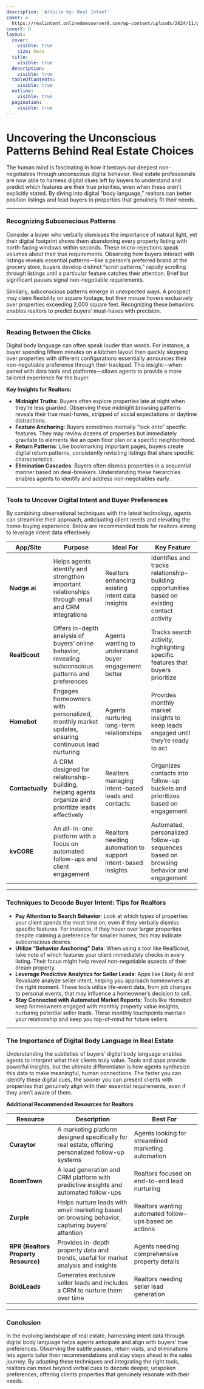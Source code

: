 ```yaml
---
description: 'Article by: Real Intent'
cover: >-
  https://realintent.onlinedemoserver9.com/wp-content/uploads/2024/11/pexels-olly-3823488-1536x1024.jpg
coverY: 0
layout:
  cover:
    visible: true
    size: hero
  title:
    visible: true
  description:
    visible: true
  tableOfContents:
    visible: true
  outline:
    visible: true
  pagination:
    visible: true
---
```


# Uncovering the Unconscious Patterns Behind Real Estate Choices

The human mind is fascinating in how it betrays our deepest non-negotiables through unconscious digital behavior. Real estate professionals are now able to harness digital clues left by buyers to understand and predict which features are their true priorities, even when these aren’t explicitly stated. By diving into digital “body language,” realtors can better position listings and lead buyers to properties that genuinely fit their needs.

***

### **Recognizing Subconscious Patterns**

Consider a buyer who verbally dismisses the importance of natural light, yet their digital footprint shows them abandoning every property listing with north-facing windows within seconds. These micro-rejections speak volumes about their true requirements. Observing how buyers interact with listings reveals essential patterns—like a person’s preferred brand at the grocery store, buyers develop distinct “scroll patterns,” rapidly scrolling through listings until a particular feature catches their attention. Brief but significant pauses signal non-negotiable requirements.

Similarly, subconscious patterns emerge in unexpected ways. A prospect may claim flexibility on square footage, but their mouse hovers exclusively over properties exceeding 2,000 square feet. Recognizing these behaviors enables realtors to predict buyers’ must-haves with precision.

***

### **Reading Between the Clicks**

Digital body language can often speak louder than words. For instance, a buyer spending fifteen minutes on a kitchen layout then quickly skipping over properties with different configurations essentially announces their non-negotiable preference through their trackpad. This insight—when paired with data tools and platforms—allows agents to provide a more tailored experience for the buyer.

**Key Insights for Realtors:**

* **Midnight Truths**: Buyers often explore properties late at night when they’re less guarded. Observing these midnight browsing patterns reveals their true must-haves, stripped of social expectations or daytime distractions.
* **Feature Anchoring**: Buyers sometimes mentally “lock onto” specific features. They may review dozens of properties but immediately gravitate to elements like an open floor plan or a specific neighborhood.
* **Return Patterns**: Like bookmarking important pages, buyers create digital return patterns, consistently revisiting listings that share specific characteristics.
* **Elimination Cascades**: Buyers often dismiss properties in a sequential manner based on deal-breakers. Understanding these hierarchies enables agents to identify and address non-negotiables early.

***

### **Tools to Uncover Digital Intent and Buyer Preferences**

By combining observational techniques with the latest technology, agents can streamline their approach, anticipating client needs and elevating the home-buying experience. Below are recommended tools for realtors aiming to leverage intent data effectively.

| App/Site         | Purpose                                                                                              | Ideal For                                                    | Key Feature                                                                                  |
| ---------------- | ---------------------------------------------------------------------------------------------------- | ------------------------------------------------------------ | -------------------------------------------------------------------------------------------- |
| **Nudge.ai**     | Helps agents identify and strengthen important relationships through email and CRM integrations      | Realtors enhancing existing intent data insights             | Identifies and tracks relationship-building opportunities based on existing contact activity |
| **RealScout**    | Offers in-depth analysis of buyers’ online behavior, revealing subconscious patterns and preferences | Agents wanting to understand buyer engagement better         | Tracks search activity, highlighting specific features that buyers prioritize                |
| **Homebot**      | Engages homeowners with personalized, monthly market updates, ensuring continuous lead nurturing     | Agents nurturing long-term relationships                     | Provides monthly market insights to keep leads engaged until they’re ready to act            |
| **Contactually** | A CRM designed for relationship-building, helping agents organize and prioritize leads effectively   | Realtors managing intent-based leads and contacts            | Organizes contacts into follow-up buckets and prioritizes based on engagement                |
|  **kvCORE**      | An all-in-one platform with a focus on automated follow-ups and client engagement                    | Realtors needing automation to support intent-based insights | Automated, personalized follow-up sequences based on browsing behavior and engagement        |

***

### **Techniques to Decode Buyer Intent: Tips for Realtors**

* **Pay Attention to Search Behavior**: Look at which types of properties your client spends the most time on, even if they verbally dismiss specific features. For instance, if they hover over larger properties despite claiming a preference for smaller homes, this may indicate subconscious desires.
* **Utilize “Behavior Anchoring” Data**: When using a tool like RealScout, take note of which features your client immediately checks in every listing. Their focus might help reveal non-negotiable aspects of their dream property.
* **Leverage Predictive Analytics for Seller Leads**: Apps like Likely.AI and Revaluate analyze seller intent, helping you approach homeowners at the right moment. These tools utilize life-event data, from job changes to personal events, that may influence a homeowner’s decision to sell.
* **Stay Connected with Automated Market Reports**: Tools like Homebot keep homeowners engaged with monthly property value insights, nurturing potential seller leads. These monthly touchpoints maintain your relationship and keep you top-of-mind for future sellers.

***

### **The Importance of Digital Body Language in Real Estate**

Understanding the subtleties of buyers’ digital body language enables agents to interpret what their clients truly value. Tools and apps provide powerful insights, but the ultimate differentiator is how agents synthesize this data to make meaningful, human connections. The faster you can identify these digital cues, the sooner you can present clients with properties that genuinely align with their essential requirements, even if they aren’t aware of them.

**Additional Recommended Resources for Realtors**

| Resource                             | Description                                                                                         | Best For                                               |
| ------------------------------------ | --------------------------------------------------------------------------------------------------- | ------------------------------------------------------ |
| **Curaytor**                         | A marketing platform designed specifically for real estate, offering personalized follow-up systems | Agents looking for streamlined marketing automation    |
| **BoomTown**                         | A lead generation and CRM platform with predictive insights and automated follow-ups                | Realtors focused on end-to-end lead nurturing          |
| **Zurple**                           | Helps nurture leads with email marketing based on browsing behavior, capturing buyers’ attention    | Realtors wanting automated follow-ups based on actions |
| **RPR (Realtors Property Resource)** | Provides in-depth property data and trends, useful for market analysis and insights                 | Agents needing comprehensive property details          |
| **BoldLeads**                        | Generates exclusive seller leads and includes a CRM to nurture them over time                       | Realtors needing seller lead generation                |

***

### **Conclusion**

In the evolving landscape of real estate, harnessing intent data through digital body language helps agents anticipate and align with buyers’ true preferences. Observing the subtle pauses, return visits, and eliminations lets agents tailor their recommendations and stay steps ahead in the sales journey. By adopting these techniques and integrating the right tools, realtors can move beyond verbal cues to decode deeper, unspoken preferences, offering clients properties that genuinely resonate with their needs.



